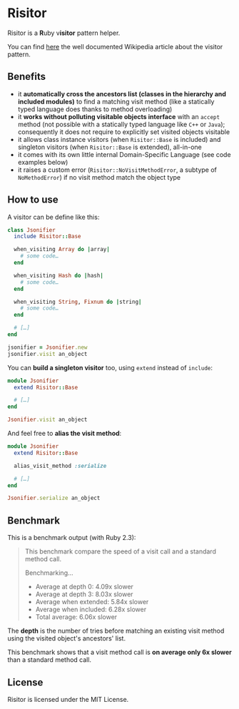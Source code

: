 # Risitor

Risitor is a **R**uby v**isitor** pattern helper.

You can find [here](https://en.wikipedia.org/wiki/Visitor_pattern) the well documented Wikipedia article about the visitor pattern.

## Benefits

- it **automatically cross the ancestors list (classes in the hierarchy and included modules)** to find a matching visit method (like a statically typed language does thanks to method overloading)
- it **works without polluting visitable objects interface** with an `accept` method (not possible with a statically typed language like `C++` or `Java`); consequently it does not require to explicitly set visited objects visitable
- it allows class instance visitors (when `Risitor::Base` is included) and singleton visitors (when `Risitor::Base` is extended), all-in-one
- it comes with its own little internal Domain-Specific Language (see code examples below)
- it raises a custom error (`Risitor::NoVisitMethodError`, a subtype of `NoMethodError`) if no visit method match the object type

## How to use

A visitor can be define like this:

```ruby
class Jsonifier
  include Risitor::Base

  when_visiting Array do |array|
    # some code…
  end

  when_visiting Hash do |hash|
    # some code…
  end

  when_visiting String, Fixnum do |string|
    # some code…
  end

  # […]
end

jsonifier = Jsonifier.new
jsonifier.visit an_object
```

You can **build a singleton visitor** too, using `extend` instead of `include`:

```ruby
module Jsonifier
  extend Risitor::Base

  # […]
end

Jsonifier.visit an_object
```

And feel free to **alias the visit method**:

```ruby
module Jsonifier
  extend Risitor::Base

  alias_visit_method :serialize

  # […]
end

Jsonifier.serialize an_object
```

## Benchmark

This is a benchmark output (with Ruby 2.3):

> This benchmark compare the speed of a visit call and a standard method call.
>
> Benchmarking…
>
> - Average at depth 0:    4.09x slower
> - Average at depth 3:    8.03x slower
> - Average when extended: 5.84x slower
> - Average when included: 6.28x slower
> - Total average:         6.06x slower

The **depth** is the number of tries before matching an existing visit method using the visited object's ancestors' list.

This benchmark shows that a visit method call is **on average only 6x slower** than a standard method call.

## License

Risitor is licensed under the MIT License.
